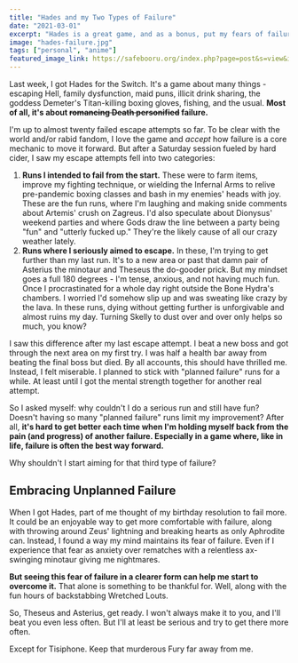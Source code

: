 ```yaml
---
title: "Hades and my Two Types of Failure"
date: "2021-03-01"
excerpt: "Hades is a great game, and as a bonus, put my fears of failure in a new light."
image: "hades-failure.jpg"
tags: ["personal", "anime"]
featured_image_link: https://safebooru.org/index.php?page=post&s=view&id=3244512
---
```


Last week, I got Hades for the Switch. It's a game about many things - escaping Hell, family dysfunction, maid puns, illicit drink sharing, the goddess Demeter's Titan-killing boxing gloves, fishing, and the usual. **Most of all, it's about ~~romancing Death personified~~ failure.**

I'm up to almost twenty failed escape attempts so far. To be clear with the world and/or rabid fandom, I love the game and _accept_ how failure is a core mechanic to move it forward. But after a Saturday session fueled by hard cider, I saw my escape attempts fell into two categories:

1. **Runs I intended to fail from the start.** These were to farm items, improve my fighting technique, or wielding the Infernal Arms to relive pre-pandemic boxing classes and bash in my enemies' heads with joy. These are the fun runs, where I'm laughing and making snide comments about Artemis' crush on Zagreus. I'd also speculate about Dionysus' weekend parties and where Gods draw the line between a party being "fun" and "utterly fucked up." They're the likely cause of all our crazy weather lately.
2. **Runs where I seriously aimed to escape.** In these, I'm trying to get further than my last run. It's to a new area or past that damn pair of Asterius the minotaur and Theseus the do-gooder prick. But my mindset goes a full 180 degrees - I'm tense, anxious, and not having much fun. Once I procrastinated for a whole day right outside the Bone Hydra's chambers. I worried I'd somehow slip up and was sweating like crazy by the lava. In these runs, dying without getting further is unforgivable and almost ruins my day. Turning Skelly to dust over and over only helps so much, you know?

I saw this difference after my last escape attempt. I beat a new boss and got through the next area on my first try. I was half a health bar away from beating the final boss but died. By all accounts, this should have thrilled me. Instead, I felt miserable. I planned to stick with "planned failure" runs for a while. At least until I got the mental strength together for another real attempt.

So I asked myself: why couldn't I do a serious run and still have fun? Doesn't having so many "planned failure" runs limit my improvement? After all, **it's hard to get better each time when I'm holding myself back from the pain (and progress) of another failure. Especially in a game where, like in life, failure is often the best way forward.**

Why shouldn't I start aiming for that third type of failure?

## Embracing Unplanned Failure

When I got Hades, part of me thought of my birthday resolution to fail more. It could be an enjoyable way to get more comfortable with failure, along with throwing around Zeus' lightning and breaking hearts as only Aphrodite can. Instead, I found a way my mind maintains its fear of failure. Even if I experience that fear as anxiety over rematches with a relentless ax-swinging minotaur giving me nightmares.

**But seeing this fear of failure in a clearer form can help me start to overcome it.** That alone is something to be thankful for. Well, along with the fun hours of backstabbing Wretched Louts.

So, Theseus and Asterius, get ready. I won't always make it to you, and I'll beat you even less often. But I'll at least be serious and try to get there more often.

Except for Tisiphone. Keep that murderous Fury far away from me.

